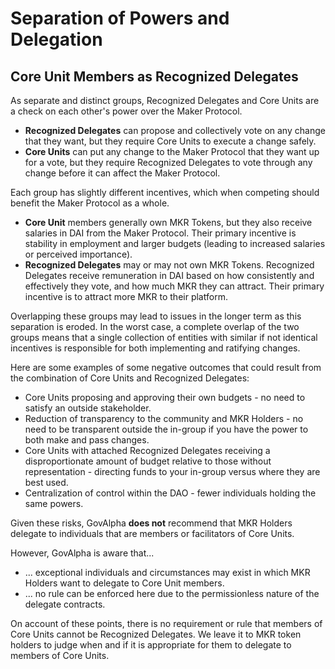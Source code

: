 # Separation of Powers and Delegation

## Core Unit Members as Recognized Delegates

As separate and distinct groups, Recognized Delegates and Core Units are a check on each other's power over the Maker Protocol.
* **Recognized Delegates** can propose and collectively vote on any change that they want, but they require Core Units to execute a change safely.
* **Core Units** can put any change to the Maker Protocol that they want up for a vote, but they require Recognized Delegates to vote through any change before it can affect the Maker Protocol.

Each group has slightly different incentives, which when competing should benefit the Maker Protocol as a whole.
* **Core Unit** members generally own MKR Tokens, but they also receive salaries in DAI from the Maker Protocol. Their primary incentive is stability in employment and larger budgets (leading to increased salaries or perceived importance).
* **Recognized Delegates** may or may not own MKR Tokens. Recognized Delegates receive remuneration in DAI based on how consistently and effectively they vote, and how much MKR they can attract. Their primary incentive is to attract more MKR to their platform.

Overlapping these groups may lead to issues in the longer term as this separation is eroded. In the worst case, a complete overlap of the two groups means that a single collection of entities with similar if not identical incentives is responsible for both implementing and ratifying changes.

Here are some examples of some negative outcomes that could result from the combination of Core Units and Recognized Delegates:
* Core Units proposing and approving their own budgets - no need to satisfy an outside stakeholder.
* Reduction of transparency to the community and MKR Holders - no need to be transparent outside the in-group if you have the power to both make and pass changes.
* Core Units with attached Recognized Delegates receiving a disproportionate amount of budget relative to those without representation - directing funds to your in-group versus where they are best used.
* Centralization of control within the DAO - fewer individuals holding the same powers.

Given these risks, GovAlpha **does not** recommend that MKR Holders delegate to individuals that are members or facilitators of Core Units.

However, GovAlpha is aware that...
* ... exceptional individuals and circumstances may exist in which MKR Holders want to delegate to Core Unit members.
* ... no rule can be enforced here due to the permissionless nature of the delegate contracts.

On account of these points, there is no requirement or rule that members of Core Units cannot be Recognized Delegates. We leave it to MKR token holders to judge when and if it is appropriate for them to delegate to members of Core Units.
